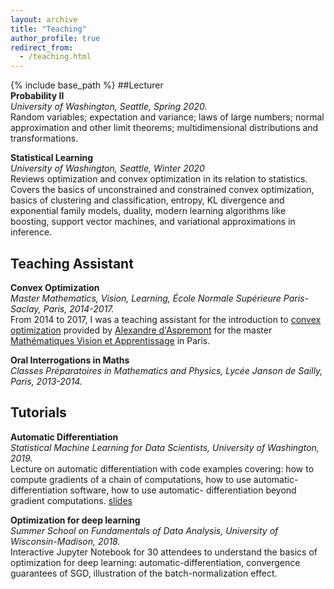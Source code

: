```yaml
---
layout: archive
title: "Teaching"
author_profile: true
redirect_from:
  - /teaching.html
---
```


{% include base_path %}
##Lecturer  
**Probability II**  
*University of Washington, Seattle, Spring 2020.*  
Random variables; expectation and variance; laws of large numbers; normal approximation and
other limit theorems; multidimensional distributions and transformations.  

**Statistical Learning**  
*University of Washington, Seattle, Winter 2020*  
Reviews optimization and convex optimization in its relation to statistics. Covers the basics
of unconstrained and constrained convex optimization, basics of clustering and classification,
entropy, KL divergence and exponential family models, duality, modern learning algorithms like
boosting, support vector machines, and variational approximations in inference.

## Teaching Assistant  
**Convex Optimization**  
*Master Mathematics, Vision, Learning, École Normale Supérieure Paris-Saclay, Paris, 2014-2017.*  
From 2014 to 2017, I was a teaching assistant for the introduction to [convex optimization](https://www.di.ens.fr/~aspremon/OptConvexeM2.html) provided by [Alexandre d'Aspremont](https://www.di.ens.fr/~aspremon) for the master [Mathématiques Vision et Apprentissage](http://math.ens-paris-saclay.fr/version-francaise/formations/master-mva/) in Paris.

**Oral Interrogations in Maths**  
*Classes Préparatoires in Mathematics and Physics,
Lycée Janson de Sailly, Paris, 2013-2014.*  

## Tutorials
**Automatic Differentiation**  
*Statistical Machine Learning for Data Scientists, University of Washington, 2019.*  
Lecture on automatic differentiation with code examples covering: how to compute gradients of
a chain of computations, how to use automatic-differentiation software, how to use automatic-
differentiation beyond gradient computations.
[slides](/files/autodiff.pdf)

**Optimization for deep learning**  
*Summer School on Fundamentals of Data Analysis, University of Wisconsin-Madison, 2018.*  
Interactive Jupyter Notebook for 30 attendees to understand the basics of optimization for
deep learning: automatic-differentiation, convergence guarantees of SGD, illustration of the
batch-normalization effect.
